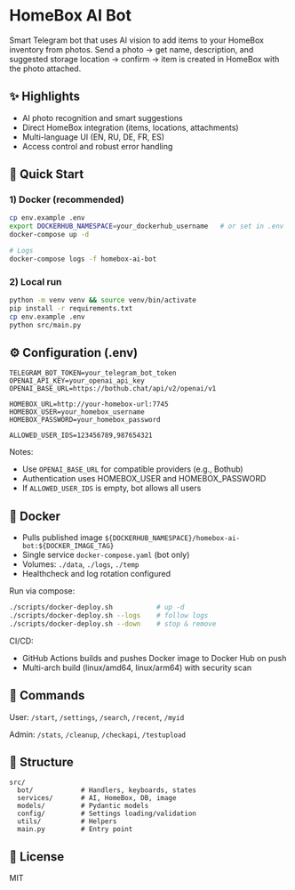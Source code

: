 # HomeBox AI Bot

Smart Telegram bot that uses AI vision to add items to your HomeBox inventory from photos. Send a photo → get name, description, and suggested storage location → confirm → item is created in HomeBox with the photo attached.

## ✨ Highlights
- AI photo recognition and smart suggestions
- Direct HomeBox integration (items, locations, attachments)
- Multi-language UI (EN, RU, DE, FR, ES)
- Access control and robust error handling

## 🚀 Quick Start

### 1) Docker (recommended)
```bash
cp env.example .env
export DOCKERHUB_NAMESPACE=your_dockerhub_username   # or set in .env
docker-compose up -d

# Logs
docker-compose logs -f homebox-ai-bot
```

### 2) Local run
```bash
python -m venv venv && source venv/bin/activate
pip install -r requirements.txt
cp env.example .env
python src/main.py
```

## ⚙️ Configuration (.env)
```env
TELEGRAM_BOT_TOKEN=your_telegram_bot_token
OPENAI_API_KEY=your_openai_api_key
OPENAI_BASE_URL=https://bothub.chat/api/v2/openai/v1

HOMEBOX_URL=http://your-homebox-url:7745
HOMEBOX_USER=your_homebox_username
HOMEBOX_PASSWORD=your_homebox_password

ALLOWED_USER_IDS=123456789,987654321
```

Notes:
- Use `OPENAI_BASE_URL` for compatible providers (e.g., Bothub)
- Authentication uses HOMEBOX_USER and HOMEBOX_PASSWORD
- If `ALLOWED_USER_IDS` is empty, bot allows all users

## 🐳 Docker
- Pulls published image `${DOCKERHUB_NAMESPACE}/homebox-ai-bot:${DOCKER_IMAGE_TAG}`
- Single service `docker-compose.yaml` (bot only)
- Volumes: `./data`, `./logs`, `./temp`
- Healthcheck and log rotation configured

Run via compose:
```bash
./scripts/docker-deploy.sh           # up -d
./scripts/docker-deploy.sh --logs    # follow logs
./scripts/docker-deploy.sh --down    # stop & remove
```

CI/CD:
- GitHub Actions builds and pushes Docker image to Docker Hub on push
- Multi-arch build (linux/amd64, linux/arm64) with security scan

## 📖 Commands
User: `/start`, `/settings`, `/search`, `/recent`, `/myid`

Admin: `/stats`, `/cleanup`, `/checkapi`, `/testupload`

## 📂 Structure
```
src/
  bot/            # Handlers, keyboards, states
  services/       # AI, HomeBox, DB, image
  models/         # Pydantic models
  config/         # Settings loading/validation
  utils/          # Helpers
  main.py         # Entry point
```

## 📝 License
MIT
<!-- ci: refresh docker hub description -->